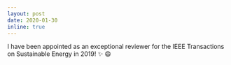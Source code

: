 ```yaml
---
layout: post
date: 2020-01-30
inline: true
---
```


I have been appointed as an exceptional reviewer for the IEEE Transactions on Sustainable Energy in 2019! :sparkles: :smile:
